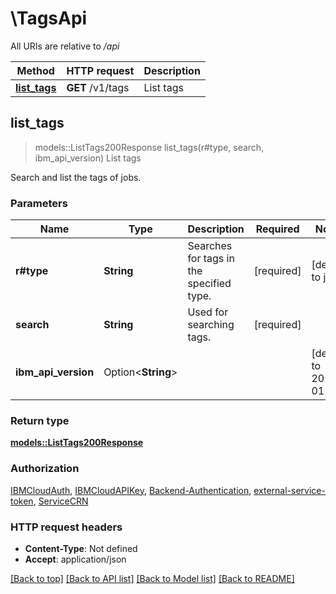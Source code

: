 # \TagsApi

All URIs are relative to */api*

Method | HTTP request | Description
------------- | ------------- | -------------
[**list_tags**](TagsApi.md#list_tags) | **GET** /v1/tags | List tags



## list_tags

> models::ListTags200Response list_tags(r#type, search, ibm_api_version)
List tags

Search and list the tags of jobs.

### Parameters


Name | Type | Description  | Required | Notes
------------- | ------------- | ------------- | ------------- | -------------
**r#type** | **String** | Searches for tags in the specified type. | [required] |[default to job]
**search** | **String** | Used for searching tags. | [required] |
**ibm_api_version** | Option<**String**> |  |  |[default to 2025-01-01]

### Return type

[**models::ListTags200Response**](list_tags_200_response.md)

### Authorization

[IBMCloudAuth](../README.md#IBMCloudAuth), [IBMCloudAPIKey](../README.md#IBMCloudAPIKey), [Backend-Authentication](../README.md#Backend-Authentication), [external-service-token](../README.md#external-service-token), [ServiceCRN](../README.md#ServiceCRN)

### HTTP request headers

- **Content-Type**: Not defined
- **Accept**: application/json

[[Back to top]](#) [[Back to API list]](../README.md#documentation-for-api-endpoints) [[Back to Model list]](../README.md#documentation-for-models) [[Back to README]](../README.md)

